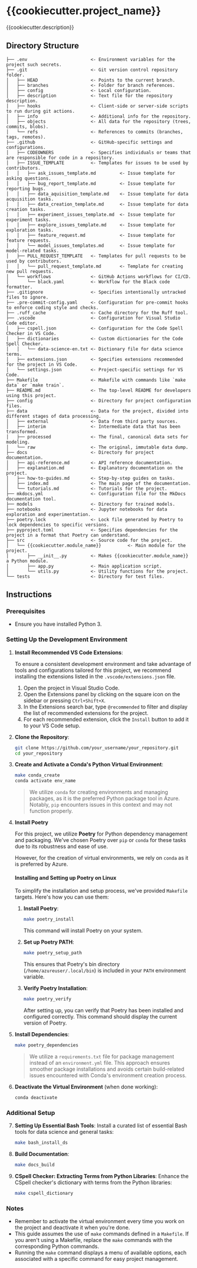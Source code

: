 # {{cookiecutter.project_name}}

{{cookiecutter.description}}

## Directory Structure

```text
├── .env                        <- Environment variables for the project such secrets.
├── .git                        <- Git version control repository folder.
│   ├── HEAD                    <- Points to the current branch.
│   ├── branches                <- Folder for branch references.
│   ├── config                  <- Local configuration.
│   ├── description             <- Text file for the repository description.
│   ├── hooks                   <- Client-side or server-side scripts to run during git actions.
│   ├── info                    <- Additional info for the repository.
│   ├── objects                 <- All data for the repository (trees, commits, blobs).
│   └── refs                    <- References to commits (branches, tags, remotes).
├── .github                     <- GitHub-specific settings and configurations.
│   ├── CODEOWNERS              <- Specifies individuals or teams that are responsible for code in a repository.
│   ├── ISSUE_TEMPLATE          <- Templates for issues to be used by contributors.
│   │   ├── ask_issues_template.md         <- Issue template for asking questions.
│   │   ├── bug_report_template.md         <- Issue template for reporting bugs.
│   │   ├── data_aquisition_template.md    <- Issue template for data acquisition tasks.
│   │   ├── data_creation_template.md      <- Issue template for data creation tasks.
│   │   ├── experiment_issues_template.md  <- Issue template for experiment tasks.
│   │   ├── explore_issues_template.md     <- Issue template for exploration tasks.
│   │   ├── feature_request.md             <- Issue template for feature requests.
│   │   └── model_issues_templates.md      <- Issue template for model-related tasks.
│   ├── PULL_REQUEST_TEMPLATE   <- Templates for pull requests to be used by contributors.
│   │   └── pull_request_template.md       <- Template for creating new pull requests.
│   └── workflows               <- GitHub Actions workflows for CI/CD.
│       └── black.yaml          <- Workflow for the Black code formatter.
├── .gitignore                  <- Specifies intentionally untracked files to ignore.
├── .pre-commit-config.yaml     <- Configuration for pre-commit hooks to enforce coding style and checks.
├── .ruff_cache                 <- Cache directory for the Ruff tool.
├── .vscode                     <- Configuration for Visual Studio Code editor.
│   ├── cspell.json             <- Configuration for the Code Spell Checker in VS Code.
│   ├── dictionaries            <- Custom dictionaries for the Code Spell Checker.
│   │   └── data-science-en.txt <- Dictionary file for data science terms.
│   ├── extensions.json         <- Specifies extensions recommended for the project in VS Code.
│   └── settings.json           <- Project-specific settings for VS Code.
├── Makefile                    <- Makefile with commands like `make data` or `make train`.
├── README.md                   <- The top-level README for developers using this project.
├── config                      <- Directory for project configuration files.
├── data                        <- Data for the project, divided into different stages of data processing.
│   ├── external                <- Data from third party sources.
│   ├── interim                 <- Intermediate data that has been transformed.
│   ├── processed               <- The final, canonical data sets for modeling.
│   └── raw                     <- The original, immutable data dump.
├── docs                        <- Directory for project documentation.
│   ├── api-reference.md        <- API reference documentation.
│   ├── explanation.md          <- Explanatory documentation on the project.
│   ├── how-to-guides.md        <- Step-by-step guides on tasks.
│   ├── index.md                <- The main page of the documentation.
│   └── tutorials.md            <- Tutorials for the project.
├── mkdocs.yml                  <- Configuration file for the MkDocs documentation tool.
├── models                      <- Directory for trained models.
├── notebooks                   <- Jupyter notebooks for data exploration and experimentation.
├── poetry.lock                 <- Lock file generated by Poetry to lock dependencies to specific versions.
├── pyproject.toml              <- Specifies dependencies for the project in a format that Poetry can understand.
├── src                         <- Source code for the project.
│   └── {{cookiecutter.module_name}}          <- Main module for the project.
│       ├── __init__.py         <- Makes {{cookiecutter.module_name}} a Python module.
│       ├── app.py              <- Main application script.
│       └── utils.py            <- Utility functions for the project.
└── tests                       <- Directory for test files.
```

## Instructions

### Prerequisites

- Ensure you have installed Python 3.

### Setting Up the Development Environment

1. **Install Recommended VS Code Extensions**:

   To ensure a consistent development environment and take advantage of tools
   and configurations tailored for this project, we recommend installing the
   extensions listed in the `.vscode/extensions.json` file.

   1. Open the project in Visual Studio Code.
   2. Open the Extensions panel by clicking on the square icon on the sidebar or
      pressing `Ctrl+Shift+X`.
   3. In the Extensions search bar, type `@recommended` to filter and display
      the list of recommended extensions for the project.
   4. For each recommended extension, click the `Install` button to add it to
      your VS Code setup.

2. **Clone the Repository**:
   ```bash 
   git clone https://github.com/your_username/your_repository.git 
   cd your_repository
   ```

3. **Create and Activate a Conda's Python Virtual Environment**:
   ```bash
   make conda_create
   conda activate env_name
   ```
   > We utilize `conda` for creating environments and managing packages,
   > as it is the preferred Python package tool in Azure. Notably, `pip`
   > encounters issues in this context and may not function properly.

4. **Install Poetry**

   For this project, we utilize **Poetry** for Python dependency
   management and packaging. We've chosen Poetry over `pip` or `conda`
   for these tasks due to its robustness and ease of use.

   However, for the creation of virtual environments, we rely on `conda`
   as it is preferred by Azure.

   #### Installing and Setting up Poetry on Linux

   To simplify the installation and setup process, we've provided
   `Makefile` targets. Here's how you can use them:

   1. **Install Poetry**:
      ```bash
      make poetry_install
      ```
      This command will install Poetry on your system.

   2. **Set up Poetry PATH**:
      ```bash
      make poetry_setup_path
      ```
      This ensures that Poetry's bin directory
      (`/home/azureuser/.local/bin`) is included in your `PATH` environment
      variable.

   3. **Verify Poetry Installation**:
      ```bash
      make poetry_verify
      ```
      After setting up, you can verify that Poetry has been installed and
      configured correctly. This command should display the current version
      of Poetry.

5. **Install Dependencies**:
   ```bash
   make poetry_dependencies
   ```
   > We utilize a `requirements.txt` file for package management instead
   > of an `environment.yml` file. This approach ensures smoother
   > package installations and avoids certain build-related issues
   > encountered with Conda's environment creation process.

6. **Deactivate the Virtual Environment** (when done working):
   ```bash
   conda deactivate
   ```

### Additional Setup

7. **Setting Up Essential Bash Tools**: Install a curated list of
   essential Bash tools for data science and general tasks:
   ```bash
   make bash_install_ds
   ```

8. **Build Documentation**:
   ```bash
   make docs_build
   ```

9. **CSpell Checker: Extracting Terms from Python Libraries**: Enhance
   the CSpell checker's dictionary with terms from the Python libraries:
   ```bash
   make cspell_dictionary
   ```

### Notes

- Remember to activate the virtual environment every time you work on
  the project and deactivate it when you're done.
- This guide assumes the use of `make` commands defined in a `Makefile`.
  If you aren't using a Makefile, replace the `make` commands with the
  corresponding Python commands.
- Running the `make` command displays a menu of available options, each
  associated with a specific command for easy project management.